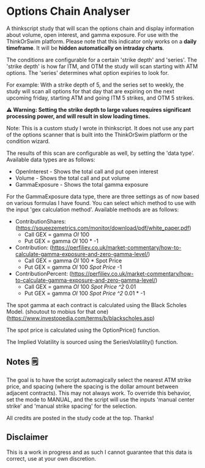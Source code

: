 # Options Chain Analyser

A thinkscript study that will scan the options chain and display information about volume, open interest, and gamma exposure.
For use with the ThinkOrSwim platform.
Please note that this indicator only works on a **daily timeframe**. It will be **hidden automatically on intraday charts**.

The conditions are configurable for a certain 'strike depth' and 'series'.
The 'strike depth' is how far ITM, and OTM the study will scan starting with ATM options.
The 'series' determines what option expiries to look for.

For example: With a strike depth of 5, and the series set to weekly, the study will scan all options for that day that are expiring on the next upcoming friday, starting ATM and going ITM 5 strikes, and OTM 5 strikes.

**⚠️ Warning: Setting the strike depth to large values requires significant processing power, and will result in slow loading times.**

Note: This is a custom study I wrote in thinkscript. It does not use any part of the options scanner that is built into the ThinkOrSwim platform or the condition wizard.

The results of this scan are configurable as well, by setting the 'data type'. Available data types are as follows:

- OpenInterest - Shows the total call and put open interest
- Volume - Shows the total call and put volume
- GammaExposure - Shows the total gamma exposure

For the GammaExposure data type, there are three settings as of now based on various formulas I have found.
You can select which method to use with the input 'gex calculation method'.
Available methods are as follows:

- ContributionShares: (<https://squeezemetrics.com/monitor/download/pdf/white_paper.pdf>)
  - Call GEX = gamma _OI_ 100
  - Put GEX = gamma _OI_ 100 \* -1
- Contribution: (<https://perfiliev.co.uk/market-commentary/how-to-calculate-gamma-exposure-and-zero-gamma-level/>)
  - Call GEX = gamma _OI_ 100 \* Spot Price
  - Put GEX = gamma _OI_ 100 _Spot Price_ -1
- ContributionPercent: (<https://perfiliev.co.uk/market-commentary/how-to-calculate-gamma-exposure-and-zero-gamma-level/>)
  - Call GEX = gamma _OI_ 100 _Spot Price ^2_ 0.01
  - Put GEX = gamma _OI_ 100 _Spot Price ^2_ 0.01 \* -1

The spot gamma at each contract is calculated using the Black Scholes Model. (shoutout to mobius for that one) (<https://www.investopedia.com/terms/b/blackscholes.asp>)

The spot price is calculated using the OptionPrice() function.

The Implied Volatility is sourced using the SeriesVolatility() function.

## Notes 🗒️

The goal is to have the script automagically select the nearest ATM strike price, and spacing (where the spacing is the dollar amount between adjacent contracts). This may not always work. To override this behavior, set the mode to MANUAL, and the script will use the inputs 'manual center strike' and 'manual strike spacing' for the selection.

All credits are posted in the study code at the top. Thanks!

## Disclaimer

This is a work in progress and as such I cannot guarantee that this data is correct, use at your own discretion.
